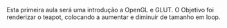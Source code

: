 Esta primeira aula será uma introdução a OpenGL e GLUT.
O Objetivo foi renderizar o teapot, colocando a aumentar e diminuir de tamanho em loop.